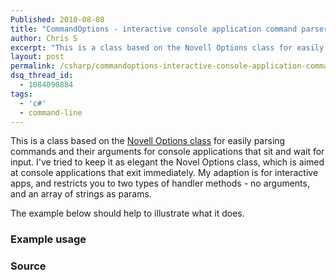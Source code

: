 ```yaml
---
Published: 2010-08-08
title: "CommandOptions - interactive console application command parser"
author: Chris S
excerpt: "This is a class based on the Novell Options class for easily parsing commands and their arguments for console applications that sit and wait for input. I've tried to keep it as elegant the Novel Options class, which is aimed at console applications that exit immediately. My adaption is for interactive apps, and restricts you to two types of handler methods - no arguments, and an array of strings as params."
layout: post
permalink: /csharp/commandoptions-interactive-console-application-command-parser/
dsq_thread_id:
  - 1084090884
tags:
  - 'c#'
  - command-line
---
```

This is a class based on the [Novell Options class][1] for easily parsing commands and their arguments for console applications that sit and wait for input. I've tried to keep it as elegant the Novel Options class, which is aimed at console applications that exit immediately. My adaption is for interactive apps, and restricts you to two types of handler methods - no arguments, and an array of strings as params.

The example below should help to illustrate what it does.

<!--more-->

### Example usage

<script src="https://gist.github.com/yetanotherchris/4957373.js"></script>

### Source

<script src="https://gist.github.com/yetanotherchris/4957349.js"></script>

 [1]: http://www.ndesk.org/Options